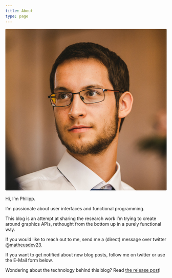 ```yaml
---
title: About
type: page
---
```


![profile-image](images/me.jpg)

Hi, I’m Philipp.

I’m passionate about user interfaces and functional programming.

This blog is an attempt at sharing the research work I’m trying to create around graphics APIs, rethought from the bottom up in a purely functional way.

If you would like to reach out to me, send me a (direct) message over twitter [@matheusdev23].

If you want to get notified about new blog posts, follow me on twitter or use the E-Mail form below.

Wondering about the technology behind this blog? Read [the release post]!

[@matheusdev23]: https://twitter.com/matheusdev23
[the release post]: building-this-blog
